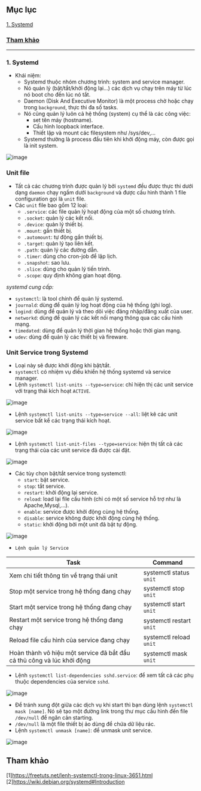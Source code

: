 ## Mục lục    
[1. Systemd](#1)       

### [Tham khảo](#2)    

----  

<a name='1'></a>        
### 1. Systemd        

- Khái niệm:      
   - Systemd thuộc nhóm chương trình: system and service manager.      
   - Nó quản lý (bật/tắt/khởi động lại...) các dịch vụ chạy trên máy từ lúc nó boot cho đến lúc nó tắt.       
   - Daemon (Disk And Executive Monitor) là một process chờ hoặc chạy trong `background`, thực thi đa số tasks.     
   - Nó cũng quản lý luôn cả hệ thống (system) cụ thể là các công việc:    
       - set tên máy (hostname).      
       - Cấu hình loopback interface.     
       - Thiết lập và mount các filesystem như /sys/dev,...     
   - Systemd thường là process đầu tiên khi khởi động máy, còn được gọi là init system.      

![image](image/11.0.png)   

### Unit file   

- Tất cả các chương trình được quản lý bởi `systemd` đều được thực thi dưới dạng `daemon` chạy ngầm dưới `background` và được cấu hình thành 1 file configuration gọi là `unit` file.     
- Các `unit` file bao gồm 12 loại:    
   - `.service`: các file quản lý hoạt động của một số chương trình.         
   - `.socket`: quản lý các kết nối.     
   - `.device`: quản lý thiết bị.   
   - `.mount`: gắn thiết bị.   
   - `.automount`: tự động gắn thiết bị.     
   - `.target`: quản lý tạo liên kết.   
   - `.path`: quản lý các đường dẫn.    
   - `.timer`: dùng cho cron-job để lập lịch.    
   - `.snapshot`: sao lưu.  
   - `.slice`: dùng cho quản lý tiến trình.   
   - `.scope`: quy định không gian hoạt động.     

*systemd cung cấp:*      
- `systemctl`: là tool chính để quản lý systemd.
- `journald`: dùng để quản lý log hoạt động của hệ thống (ghi log).     
- `logind`: dùng để quản lý và theo dõi việc đăng nhập/đăng xuất của user.   
- `networkd`: dùng để quản lý các kết nối mạng thông qua các cấu hình mạng.    
- `timedated`: dùng để quản lý thời gian hệ thống hoặc thời gian mạng.    
- `udev`: dùng để quản lý các thiết bị và fireware.             

### Unit Service trong Systemd  
- Loại này sẽ được khởi động khi bật/tắt.      
- `systemctl` có nhiệm vụ điều khiển hệ thống systemd và service manager. 
- Lệnh `systemctl list-units --type=service`: chỉ hiện thị các unit service với trạng thái kích hoạt `ACTIVE`.      

![image](image/11.2.png)  
- Lệnh `systemctl list-units --type=service --all`: liệt kê các unit service bất kể các trạng thái kích hoạt.     

![image](image/11.3.png) 
       
- Lệnh `systemctl list-unit-files --type=service`: hiện thị tất cả các trạng thái của các unit service đã được cài đặt.    

![image](image/11.1.png)      

- Các tùy chọn bật/tắt service trong systemctl:   
    - `start`: bật service.  
    - `stop`: tắt service.   
    - `restart`: khởi động lại service.    
    - `reload`: load lại file cấu hình (chỉ có một số service hỗ trợ như là Apache,Mysql,...).    
    - `enable`: service được khởi động cùng hệ thống.   
    - `disable`: service không được khởi động cùng hệ thống.   
    - `static`: khởi động bởi một unit đã bật tự động.          

![image](image/11.4.png)    

- `Lệnh quản lý Service`     

|Task|Command|     
|----|----|     
|Xem chi tiết thông tin về trạng thái unit|systemctl status `unit`|     
|Stop một service trong hệ thống đang chạy|systemctl stop `unit`|     
|Start một service trong hệ thống đang chạy|systemctl start `unit`|    
|Restart một service trong hệ thống đang chạy|systemctl restart `unit`|    
|Reload file cấu hình của service đang chạy|systemctl reload `unit`|    
|Hoàn thành vô hiệu một service đã bắt đầu cả thủ công và lúc khởi động|systemctl mask `unit`|     

- Lệnh `systemctl list-dependencies sshd.service`: để xem tất cả các phụ thuộc dependencies của service `sshd`.     

![image](image/11.5.png)    

- Để tránh xung đột giữa các dịch vụ khi start thì bạn dùng lệnh `systemctl mask [name]`. Nó sẽ tạo một đường link trong thư mục cấu hình đến file `/dev/null` để ngăn cản starting.    
- `/dev/null` là một file thiết bị ảo dùng để chứa dữ liệu rác.      
- Lệnh `systemctl unmask [name]`: để unmask unit service.      

![image](image/11.6.png)      

<a name='2'></a>   
## Tham khảo  
[1]https://freetuts.net/lenh-systemctl-trong-linux-3651.html
[2]https://wiki.debian.org/systemd#Introduction   














